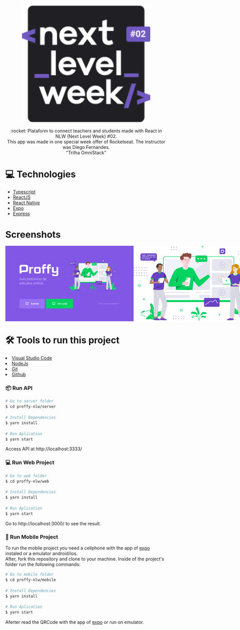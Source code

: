 <p align="center">
   <img src=".github/NLW.png" alt="Turma" width="400"/>   
</p>
<p align="center">:rocket: Plataform to connect teachers and students made with React in NLW (Next Level Week) #02. <br>
This app was made in one special week offer of Rocketseat. The instructor was Diego  Fernandes.<br>
"Trilha OmniStack"
</p>

# :computer: Technologies
<ul>
 <li><a href="https://www.typescriptlang.org/">Typescript</a></li> 
  <li><a href="https://reactjs.org/">ReactJS</a></li>
  <li><a href="https://reactnative.dev/">React Native</a></li>
  <li><a href="https://expo.io/">Expo</a></li>
  <li><a href="https://expressjs.com/en/api.html#express">Express</a></li>
</ul>

# Screenshots
<div style="display: flex; flex-direction: 'row'; align-items: 'center';">
   <img src=".github/web-landing.png" width="400px">
   <img src="web/src/assets/images/landing.svg" width="400px">
</div>


# 🛠️ Tools to run this project

<li><a href="https://code.visualstudio.com/">Visual Studio Code</a></li>
<li><a href="https://nodejs.org/en/">NodeJs</a></li>
<li><a href="https://git-scm.com/">Git</a></li>
<li><a href="https://github.com/">Github</a></li>




### 📦 Run API

```bash
# Go to server folder
$ cd proffy-nlw/server

# Install Dependencies
$ yarn install

# Run Aplication
$ yarn start
```
Access API at http://localhost:3333/

### 💻 Run Web Project

```bash
# Go to web folder
$ cd proffy-nlw/web

# Install Dependencies
$ yarn install

# Run Aplication
$ yarn start
```
Go to http://localhost:3000/ to see the result.

### 📱 Run Mobile Project

To run the mobile project you need a cellphone with the app of [expo](https://play.google.com/store/apps/details?id=host.exp.exponent) instaled or a emulator android/ios.
<br />
After, fork this repository and clone to your machine. Inside of the project's folder run the following commands:

```bash
# Go to mobile folder
$ cd proffy-nlw/mobile

# Install Dependencies
$ yarn install

# Run Aplication
$ yarn start
```
Aferter read the QRCode with the app of [expo](https://play.google.com/store/apps/details?id=host.exp.exponent) or run on emulator.
